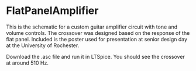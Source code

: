 # FlatPanelAmplifier
This is the schematic for a custom guitar amplifier circuit with tone and volume controls. The crossover was designed based on the response of the flat panel. Included is the poster used for presentation at senior design day at the University of Rochester.

Download the .asc file and run it in LTSpice. You should see the crossover at around 510 Hz. 
